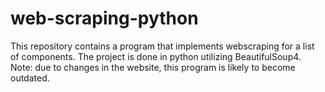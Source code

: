 # web-scraping-python
This repository contains a program that implements webscraping for a list of components. The project is done in python utilizing BeautifulSoup4. Note: due to changes in the website, this program is likely to become outdated.
